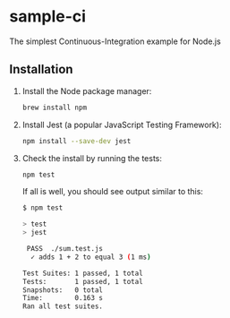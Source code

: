 # sample-ci

The simplest Continuous-Integration example for Node.js

## Installation

1. Install the Node package manager:

    ```bash
    brew install npm
    ```

2. Install Jest (a popular JavaScript Testing Framework):

    ```bash
    npm install --save-dev jest
    ```

3. Check the install by running the tests:

    ```bash
    npm test
    ```

    If all is well, you should see output similar to this:

    ```bash
    $ npm test
    
    > test
    > jest

     PASS  ./sum.test.js
      ✓ adds 1 + 2 to equal 3 (1 ms)

    Test Suites: 1 passed, 1 total
    Tests:       1 passed, 1 total
    Snapshots:   0 total
    Time:        0.163 s
    Ran all test suites.
    ```
